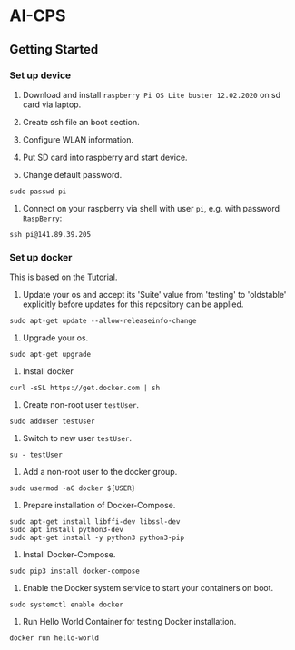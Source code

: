 # AI-CPS



## Getting Started

### Set up device

1. Download and install `raspberry Pi OS Lite buster 12.02.2020` on sd card via laptop.

1. Create ssh file an boot section.

1. Configure WLAN information.

1. Put SD card into raspberry and start device.

1. Change default password.

```
sudo passwd pi
```

1. Connect on your raspberry via shell with user `pi`, e.g. with password `RaspBerry`:

```
ssh pi@141.89.39.205
```

### Set up docker

This is based on the [Tutorial](https://dev.to/elalemanyo/how-to-install-docker-and-docker-compose-on-raspberry-pi-1mo).

1. Update your os and accept its 'Suite' value from 'testing' to 'oldstable' explicitly before updates for this repository can be applied.

```
sudo apt-get update --allow-releaseinfo-change
```

1. Upgrade your os.

```
sudo apt-get upgrade
```

1. Install docker

```
curl -sSL https://get.docker.com | sh
```

1. Create non-root user `testUser`.

```
sudo adduser testUser
```

1. Switch to new user `testUser`.

```
su - testUser
```

1. Add a non-root user to the docker group.

```
sudo usermod -aG docker ${USER}
```





1. Prepare installation of Docker-Compose.

```
sudo apt-get install libffi-dev libssl-dev
sudo apt install python3-dev
sudo apt-get install -y python3 python3-pip
```

1. Install Docker-Compose.

```
sudo pip3 install docker-compose
```

1. Enable the Docker system service to start your containers on boot.

```
sudo systemctl enable docker
```

1. Run Hello World Container for testing Docker installation.

```
docker run hello-world
```